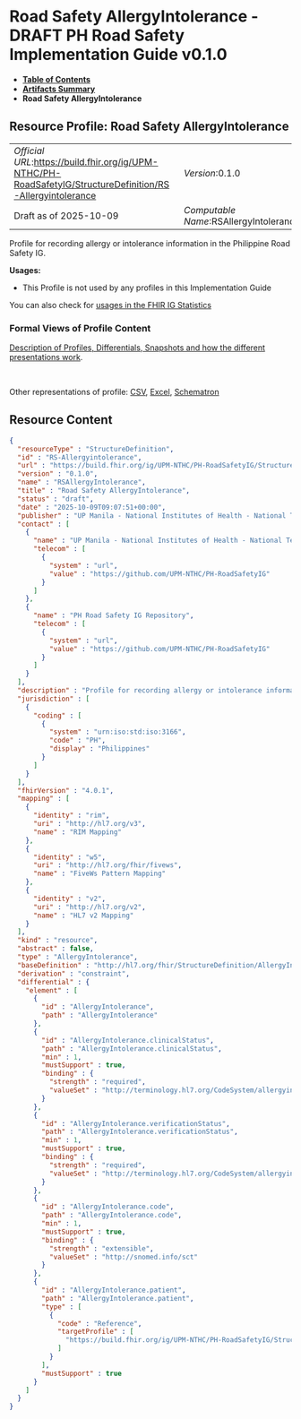 # Road Safety AllergyIntolerance - DRAFT PH Road Safety Implementation Guide v0.1.0

* [**Table of Contents**](toc.md)
* [**Artifacts Summary**](artifacts.md)
* **Road Safety AllergyIntolerance**

## Resource Profile: Road Safety AllergyIntolerance 

| | |
| :--- | :--- |
| *Official URL*:https://build.fhir.org/ig/UPM-NTHC/PH-RoadSafetyIG/StructureDefinition/RS-Allergyintolerance | *Version*:0.1.0 |
| Draft as of 2025-10-09 | *Computable Name*:RSAllergyIntolerance |

 
Profile for recording allergy or intolerance information in the Philippine Road Safety IG. 

**Usages:**

* This Profile is not used by any profiles in this Implementation Guide

You can also check for [usages in the FHIR IG Statistics](https://packages2.fhir.org/xig/example.fhir.ph.roadsafety|current/StructureDefinition/RS-Allergyintolerance)

### Formal Views of Profile Content

 [Description of Profiles, Differentials, Snapshots and how the different presentations work](http://build.fhir.org/ig/FHIR/ig-guidance/readingIgs.html#structure-definitions). 

 

Other representations of profile: [CSV](StructureDefinition-RS-Allergyintolerance.csv), [Excel](StructureDefinition-RS-Allergyintolerance.xlsx), [Schematron](StructureDefinition-RS-Allergyintolerance.sch) 



## Resource Content

```json
{
  "resourceType" : "StructureDefinition",
  "id" : "RS-Allergyintolerance",
  "url" : "https://build.fhir.org/ig/UPM-NTHC/PH-RoadSafetyIG/StructureDefinition/RS-Allergyintolerance",
  "version" : "0.1.0",
  "name" : "RSAllergyIntolerance",
  "title" : "Road Safety AllergyIntolerance",
  "status" : "draft",
  "date" : "2025-10-09T09:07:51+00:00",
  "publisher" : "UP Manila - National Institutes of Health - National Telehealth Center",
  "contact" : [
    {
      "name" : "UP Manila - National Institutes of Health - National Telehealth Center",
      "telecom" : [
        {
          "system" : "url",
          "value" : "https://github.com/UPM-NTHC/PH-RoadSafetyIG"
        }
      ]
    },
    {
      "name" : "PH Road Safety IG Repository",
      "telecom" : [
        {
          "system" : "url",
          "value" : "https://github.com/UPM-NTHC/PH-RoadSafetyIG"
        }
      ]
    }
  ],
  "description" : "Profile for recording allergy or intolerance information in the Philippine Road Safety IG.",
  "jurisdiction" : [
    {
      "coding" : [
        {
          "system" : "urn:iso:std:iso:3166",
          "code" : "PH",
          "display" : "Philippines"
        }
      ]
    }
  ],
  "fhirVersion" : "4.0.1",
  "mapping" : [
    {
      "identity" : "rim",
      "uri" : "http://hl7.org/v3",
      "name" : "RIM Mapping"
    },
    {
      "identity" : "w5",
      "uri" : "http://hl7.org/fhir/fivews",
      "name" : "FiveWs Pattern Mapping"
    },
    {
      "identity" : "v2",
      "uri" : "http://hl7.org/v2",
      "name" : "HL7 v2 Mapping"
    }
  ],
  "kind" : "resource",
  "abstract" : false,
  "type" : "AllergyIntolerance",
  "baseDefinition" : "http://hl7.org/fhir/StructureDefinition/AllergyIntolerance",
  "derivation" : "constraint",
  "differential" : {
    "element" : [
      {
        "id" : "AllergyIntolerance",
        "path" : "AllergyIntolerance"
      },
      {
        "id" : "AllergyIntolerance.clinicalStatus",
        "path" : "AllergyIntolerance.clinicalStatus",
        "min" : 1,
        "mustSupport" : true,
        "binding" : {
          "strength" : "required",
          "valueSet" : "http://terminology.hl7.org/CodeSystem/allergyintolerance-clinical"
        }
      },
      {
        "id" : "AllergyIntolerance.verificationStatus",
        "path" : "AllergyIntolerance.verificationStatus",
        "min" : 1,
        "mustSupport" : true,
        "binding" : {
          "strength" : "required",
          "valueSet" : "http://terminology.hl7.org/CodeSystem/allergyintolerance-verification"
        }
      },
      {
        "id" : "AllergyIntolerance.code",
        "path" : "AllergyIntolerance.code",
        "min" : 1,
        "mustSupport" : true,
        "binding" : {
          "strength" : "extensible",
          "valueSet" : "http://snomed.info/sct"
        }
      },
      {
        "id" : "AllergyIntolerance.patient",
        "path" : "AllergyIntolerance.patient",
        "type" : [
          {
            "code" : "Reference",
            "targetProfile" : [
              "https://build.fhir.org/ig/UPM-NTHC/PH-RoadSafetyIG/StructureDefinition/RS-Patient"
            ]
          }
        ],
        "mustSupport" : true
      }
    ]
  }
}

```
